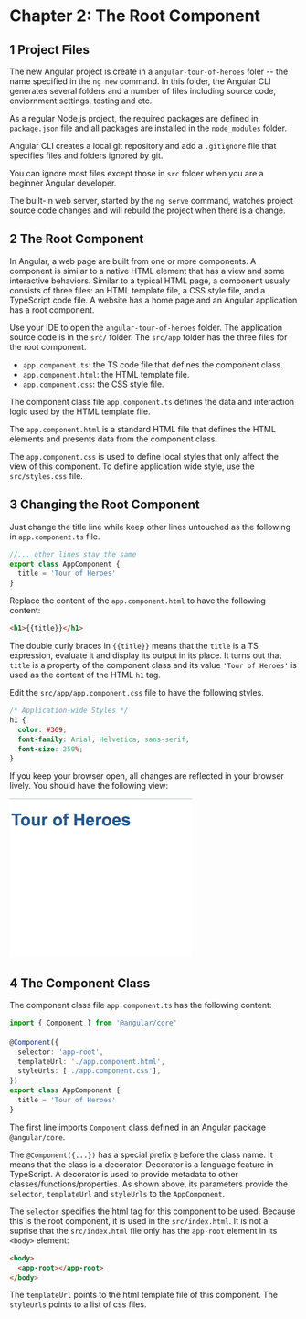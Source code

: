 # Chapter 2: The Root Component

## 1 Project Files

The new Angular project is create in a `angular-tour-of-heroes` foler -- the name specified in the `ng new` command. In this folder, the Angular CLI generates several folders and a number of files including source code, enviornment settings, testing and etc.

As a regular Node.js project, the required packages are defined in `package.json` file and all packages are installed in the `node_modules` folder.

Angular CLI creates a local git repository and add a `.gitignore` file that specifies files and folders ignored by git.

You can ignore most files except those in `src` folder when you are a beginner Angular developer.

The built-in web server, started by the `ng serve` command, watches project source code changes and will rebuild the project when there is a change.

## 2 The Root Component

In Angular, a web page are built from one or more components. A component is similar to a native HTML element that has a view and some interactive behaviors. Similar to a typical HTML page, a component usualy consists of three files: an HTML template file, a CSS style file, and a TypeScript code file. A website has a home page and an Angular application has a root component.

Use your IDE to open the `angular-tour-of-heroes` folder. The application source code is in the `src/` folder. The `src/app` folder has the three files for the root component.

- `app.component.ts`: the TS code file that defines the component class.
- `app.component.html`: the HTML template file.
- `app.component.css`: the CSS style file.

The component class file `app.component.ts` defines the data and interaction logic used by the HTML template file.

The `app.component.html` is a standard HTML file that defines the HTML elements and presents data from the component class.

The `app.component.css` is used to define local styles that only affect the view of this component. To define application wide style, use the `src/styles.css` file.

## 3 Changing the Root Component

Just change the title line while keep other lines untouched as the following in `app.component.ts` file.

```ts
//... other lines stay the same
export class AppComponent {
  title = 'Tour of Heroes'
}
```

Replace the content of the `app.component.html` to have the following content:

```html
<h1>{{title}}</h1>
```

The double curly braces in `{{title}}` means that the `title` is a TS expression, evaluate it and display its output in its place. It turns out that `title` is a property of the component class and its value `'Tour of Heroes'` is used as the content of the HTML `h1` tag.

Edit the `src/app/app.component.css` file to have the following styles.

```css
/* Application-wide Styles */
h1 {
  color: #369;
  font-family: Arial, Helvetica, sans-serif;
  font-size: 250%;
}
```

If you keep your browser open, all changes are reflected in your browser lively. You should have the following view:

![Tour of Heroes Page](./ch02-1.png)

## 4 The Component Class

The component class file `app.component.ts` has the following content:

```ts
import { Component } from '@angular/core'

@Component({
  selector: 'app-root',
  templateUrl: './app.component.html',
  styleUrls: ['./app.component.css'],
})
export class AppComponent {
  title = 'Tour of Heroes'
}
```

The first line imports `Component` class defined in an Angular package `@angular/core`.

The `@Component({...})` has a special prefix `@` before the class name. It means that the class is a decorator. Decorator is a language feature in TypeScript. A decorator is used to provide metadata to other classes/functions/properties. As shown above, its parameters provide the `selector`, `templateUrl` and `styleUrls` to the `AppComponent`.

The `selector` specifies the html tag for this component to be used. Because this is the root component, it is used in the `src/index.html`. It is not a suprise that the `src/index.html` file only has the `app-root` element in its `<body>` element:

```html
<body>
  <app-root></app-root>
</body>
```

The `templateUrl` points to the html template file of this component. The `styleUrls` points to a list of css files.
